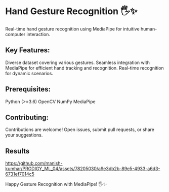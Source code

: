 # Hand Gesture Recognition 🖐️✨
Real-time hand gesture recognition using MediaPipe for intuitive human-computer interaction.

## Key Features:

Diverse dataset covering various gestures.
Seamless integration with MediaPipe for efficient hand tracking and recognition.
Real-time recognition for dynamic scenarios.

## Prerequisites:

Python (>=3.6)
OpenCV
NumPy
MediaPipe

## Contributing:
Contributions are welcome! Open issues, submit pull requests, or share your suggestions.

## Results
https://github.com/manish-kumhar/PRODIGY_ML_04/assets/78205030/a9e3db2b-89e5-4933-a6d3-6731ef7014c5

Happy Gesture Recognition with MediaPipe! 🖐️✨

